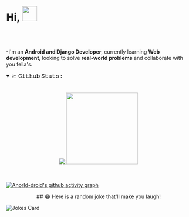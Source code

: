 <h1 align="left">
  𝐇i, 
  <a target="_blank">
    <img src="https://github.com/JayantGoel001/JayantGoel001/blob/master/GIF/Hi.gif" width="40px" />
  </a>
</h1>

<br/>
<br/>

<!--Introduction -->

-I'm an **Android and Django Developer**, currently learning **Web development**, looking to solve **real-world problems** and collaborate with you fella's.
<br>

<details open="">
<summary>
  <g-emoji class="g-emoji" alias="chart_with_upwards_trend" fallback-src="https://github.githubassets.com/images/icons/emoji/unicode/1f4c8.png">📈</g-emoji>
  <strong>𝙶𝚒𝚝𝚑𝚞𝚋 𝚂𝚝𝚊𝚝𝚜 : </strong>
</summary>
<br>

<p align="center">
  <a href="https://github.com/anorld-droid">
    <img  src="https://github-readme-stats.vercel.app/api?username=anorld-droid&show_icons=true&hide_border=true&title_color=94b4a4&amp&icon_color=FFFFFF&amp&text_color=FFFFFF&amp&bg_color=000000&count_private=true&include_all_commits=true"/>
  </a>
  <a href="https://github.com/anorld-droid">
    <img  height="195px" src="https://github-readme-stats.vercel.app/api/top-langs/?username=anorld-droid&text_color=FFFFFF&bg_color=000000&title_color=94b4a4&langs_count=15&layout=compact&hide_border=true" />
  </a>
</p>
</details>
<br>

[![Anorld-droid's github activity graph](https://activity-graph.herokuapp.com/graph?username=anorld-droid&theme=react-dark)](https://github.com/anorld-droid/github-readme-activity-graph)

<p align="center">
## 😂 Here is a random joke that'll make you laugh!

![Jokes Card](https://readme-jokes.vercel.app/api)

</p>
</div>
